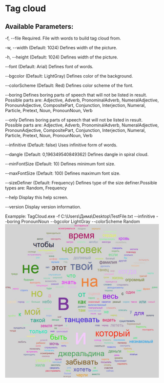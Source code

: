 # Tag cloud
## Available Parameters:
 -f, --file       Required. File with words to build tag cloud from.

 -w, --width      (Default: 1024) Defines width of the picture.

 -h, --height     (Default: 1024) Defines width of the picture.

 --font           (Default: Arial) Defines font of words.

 --bgcolor        (Default: LightGray) Defines color of the background.

 --colorScheme    (Default: Red) Defines color scheme of the font.

 --boring         Defines boring parts of speech that will not be listed in
                  result. Possible parts are: Adjective, Adverb,
                  PronominalAdverb, NumeralAdjective, PronounAdjective,
                  CompositePart, Conjunction, Interjection, Numeral, Particle,
                  Pretext, Noun, PronounNoun, Verb

 --only           Defines boring parts of speech that will not be listed in
                  result. Possible parts are: Adjective, Adverb,
                  PronominalAdverb, NumeralAdjective, PronounAdjective,
                  CompositePart, Conjunction, Interjection, Numeral, Particle,
                  Pretext, Noun, PronounNoun, Verb

 --infinitive     (Default: false) Uses infinitive form of words.

 --dangle         (Default: 0,196349540849362) Defines dangle in spiral cloud.

 --minFontSize    (Default: 10) Defines minimum font size.

 --maxFontSize    (Default: 100) Defines maximum font size.

 --sizeDefiner    (Default: Frequency) Defines type of the size
                  definer.Possible types are: Random, Frequency

 --help           Display this help screen.

 --version        Display version information.

Exampple:
TagCloud.exe -f C:\Users\Дима\Desktop\TestFile.txt --infinitive  --boring PronounNoun --bgcolor LightGray --colorScheme Random
![Image alt](https://github.com/DimaIvanovskiy/di/blob/feature/TagsCloud/TestFile.jpg)
